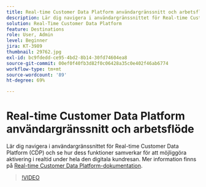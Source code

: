 ```yaml
---
title: Real-time Customer Data Platform användargränssnitt och arbetsflöde
description: Lär dig navigera i användargränssnittet för Real-time Customer Data Platform (CDP) och se hur dess funktioner samverkar för att möjliggöra aktivering i realtid under hela den digitala kundresan.
solution: Real-Time Customer Data Platform
feature: Destinations
role: User, Admin
level: Beginner
jira: KT-3989
thumbnail: 29762.jpg
exl-id: bc9fdedd-ce95-4bd2-8b14-30fd74604ea8
source-git-commit: 00ef0f40fb3d82f0c06428a35c0e402f46ab6774
workflow-type: tm+mt
source-wordcount: '89'
ht-degree: 69%

---
```


# Real-time Customer Data Platform användargränssnitt och arbetsflöde

Lär dig navigera i användargränssnittet för Real-time Customer Data Platform (CDP) och se hur dess funktioner samverkar för att möjliggöra aktivering i realtid under hela den digitala kundresan. Mer information finns på [Real-time Customer Data Platform-dokumentation](https://experienceleague.adobe.com/docs/experience-platform/rtcdp/overview.html?lang=sv).

>[!VIDEO](https://video.tv.adobe.com/v/29762?learn=on)
